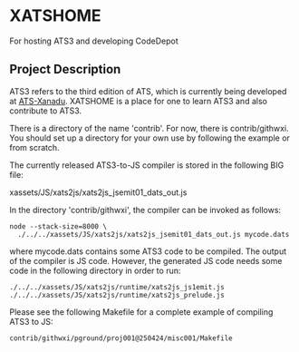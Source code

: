# XATSHOME
For hosting ATS3 and developing CodeDepot

## Project Description

ATS3 refers to the third edition of ATS, which is currently
being developed at [ATS-Xanadu](https://github.com/githwxi/ATS-Xanadu).
XATSHOME is a place for one to learn ATS3 and also contribute to ATS3.

There is a directory of the name 'contrib'. For now, there is
contrib/githwxi. You should set up a directory for your own use by
following the example or from scratch.

The currently released ATS3-to-JS compiler is stored in the following
BIG file:

xassets/JS/xats2js/xats2js_jsemit01_dats_out.js

In the directory 'contrib/githwxi', the compiler can be invoked
as follows:

```
node --stack-size=8000 \
  ./../../xassets/JS/xats2js/xats2js_jsemit01_dats_out.js mycode.dats
```

where mycode.dats contains some ATS3 code to be compiled. The output of
the compiler is JS code. However, the generated JS code needs some code
in the following directory in order to run:

```
./../../xassets/JS/xats2js/runtime/xats2js_js1emit.js
./../../xassets/JS/xats2js/runtime/xats2js_prelude.js
```

Please see the following Makefile for a complete example of compiling
ATS3 to JS:

```
contrib/githwxi/pground/proj001@250424/misc001/Makefile
```
